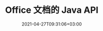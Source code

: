 ---
############################# Static ############################
layout: "product"
date: 2021-04-27T09:31:06+03:00
draft: false

product: "Total"
product_tag: "total"
platform: "Java"
platform_tag: "java"

############################# Head ############################
head_title: "Java 文档操作 API - 创建编辑转换视图注释文档"
head_description: "适用于 Word Excel PowerPoint Outlook HTML PDF 图像 3D 格式的 Java 文档操作 API。将条形码和 OCR 功能添加到您的 Java 应用程序。"

############################# Header ############################
title: "Office 文档的 Java API"
description: "在 Java 中创建、操作、转换、比较、搜索、签名和查看 Word、Excel、PowerPoint、Outlook、Visio、PDF 和 100 多种其他文件格式。"
button:
    enable: true

############################# SubMenu ############################
submenu:
  enable: true

############################# Overview ############################
overview:
    enable: true
    content: |
      Conholdate.Total for Java 将 Java 的所有文件格式 API 组合为 Aspose 和 GroupDocs 提供的单个包。它使开发人员能够在任何 Java（J2SE、J2EE、J2ME）应用程序中的各种流行文档格式之间创建、编辑、打印、查看、注释、比较、签名、自动化、搜索和转换。

############################# Products ############################
products:
    enable: true
    title: "产品"
    description: "适用于 Java 的 Conholdate.Total 包括以下适用于 Java 的文档操作 API："

    product:
        # product loop
        - image: "https://www.aspose.cloud/templates/aspose/img/products/total/aspose_total-for-java.svg"
          img_alt: "Aspose.Total for Java"
          name: "Aspose.Total for Java"
          content: |
            Aspose.Total for Java 是一个包含所有 Aspose for Java API 的包。它使您能够在任何 Java 应用程序中创建、操作、转换和渲染 Word、Excel、PDF、PowerPoint、Outlook 和 100 多种其他文件格式，而无需安装 Microsoft Office。
          link: "https://products.aspose.com/zh/total/java/"

        # product loop
        - image: "https://www.groupdocs.cloud/templates/groupdocs/img/products/total/border/groupdocs-total-java.svg"
          img_alt: "GroupDocs.Total for Java"
          name: "GroupDocs.Total for Java"
          content: |
            GroupDocs.Total for Java 是 GroupDocs 提供的每个 Java API 的编译。它提供了在任何 Java 应用程序中查看、注释、转换、比较、签名、加水印和编辑最流行的文件格式的能力。
          link: "https://products.groupdocs.com/zh/total/java/"

############################# Features ############################
features:
    enable: true
    title: "API 功能"

    more_feature:
      # more_feature_loop
      - title: "处理多种文件格式"
        content: |
          Conholdate.Total for Java 允许您构建一个非常通用的文件处理系统，能够处理许多流行的文件格式。您可以轻松打开、创建、修改甚至相互转换以下类型的文件格式。

          * 微软 Word 文档
          * Microsoft Excel 电子表格
          * 微软 PowerPoint 演示文稿
          * Microsoft Outlook 消息和存储文件
          * 微软项目文件
          * 微软 Visio 文件
          * 微软 OneNote 文件
          * Adobe PDF 文件
          * OpenOffice 文档
          * 光栅和矢量图像文件
          * 3D 和 CAD 文件
          * HTML 文件

      # more_feature_loop
      - title: "微软办公自动化——不需要"
        content: |
          Conholdate.Total for Java 是使用托管代码构建的，不需要 Microsoft Office 或任何其他工具即可处理任何受支持的文件格式。在支持的功能、安全性、稳定性、可扩展性、速度和价格方面，它是一个完美的 Microsoft Office 自动化替代方案。

############################# Support ############################
support:
    enable: true

############################# Back to top ###############################
back_to_top:
  enable: true
---
